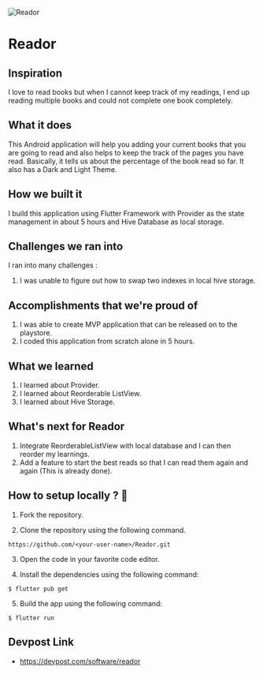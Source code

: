 ![Reador](https://socialify.git.ci/arteevraina/Reador/image?forks=1&issues=1&language=1&name=1&owner=1&pulls=1&stargazers=1&theme=Light)

# Reador

## Inspiration

I love to read books but when I cannot keep track of my readings, I end up reading multiple books and could not complete one book completely.

## What it does

This Android application will help you adding your current books that you are going to read and also helps to keep the track of the pages you have read. Basically, it tells us about the percentage of the book read so far. It also has a Dark and Light Theme.

## How we built it

I build this application using Flutter Framework with Provider as the state management in about 5 hours and Hive Database as local storage.

## Challenges we ran into

I ran into many challenges :

1. I was unable to figure out how to swap two indexes in local hive storage.

## Accomplishments that we're proud of

1. I was able to create MVP application that can be released on to the playstore.
2. I coded this application from scratch alone in 5 hours.

## What we learned

1. I learned about Provider.
2. I learned about Reorderable ListView.
3. I learned about Hive Storage.

## What's next for Reador

1. Integrate ReorderableListView with local database and I can then reorder my learnings.
2. Add a feature to start the best reads so that I can read them again and again (This is already done).

## How to setup locally ? 🏁

1. Fork the repository.

2. Clone the repository using the following command.

```
https://github.com/<your-user-name>/Reador.git
```

3. Open the code in your favorite code editor.

4. Install the dependencies using the following command:

```
$ flutter pub get
```

5. Build the app using the following command:

```
$ flutter run
```

## Devpost Link

- https://devpost.com/software/reador
